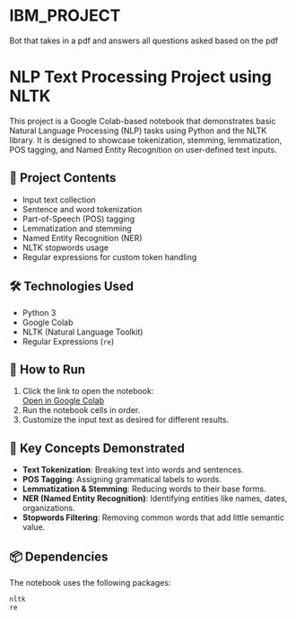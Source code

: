 # IBM_PROJECT
Bot that takes in a pdf and answers all questions asked based on the pdf 
# NLP Text Processing Project using NLTK

This project is a Google Colab-based notebook that demonstrates basic Natural Language Processing (NLP) tasks using Python and the NLTK library. It is designed to showcase tokenization, stemming, lemmatization, POS tagging, and Named Entity Recognition on user-defined text inputs.

## 📁 Project Contents

- Input text collection
- Sentence and word tokenization
- Part-of-Speech (POS) tagging
- Lemmatization and stemming
- Named Entity Recognition (NER)
- NLTK stopwords usage
- Regular expressions for custom token handling

## 🛠️ Technologies Used

- Python 3
- Google Colab
- NLTK (Natural Language Toolkit)
- Regular Expressions (`re`)

## 🚀 How to Run

1. Click the link to open the notebook:  
   [Open in Google Colab](https://colab.research.google.com/drive/1GCz1h6vimTn_zCxr78ODS57k-dXswN4M?authuser=1)
2. Run the notebook cells in order.
3. Customize the input text as desired for different results.

## 🧠 Key Concepts Demonstrated

- **Text Tokenization**: Breaking text into words and sentences.
- **POS Tagging**: Assigning grammatical labels to words.
- **Lemmatization & Stemming**: Reducing words to their base forms.
- **NER (Named Entity Recognition)**: Identifying entities like names, dates, organizations.
- **Stopwords Filtering**: Removing common words that add little semantic value.

## 📦 Dependencies

The notebook uses the following packages:

```bash
nltk
re

